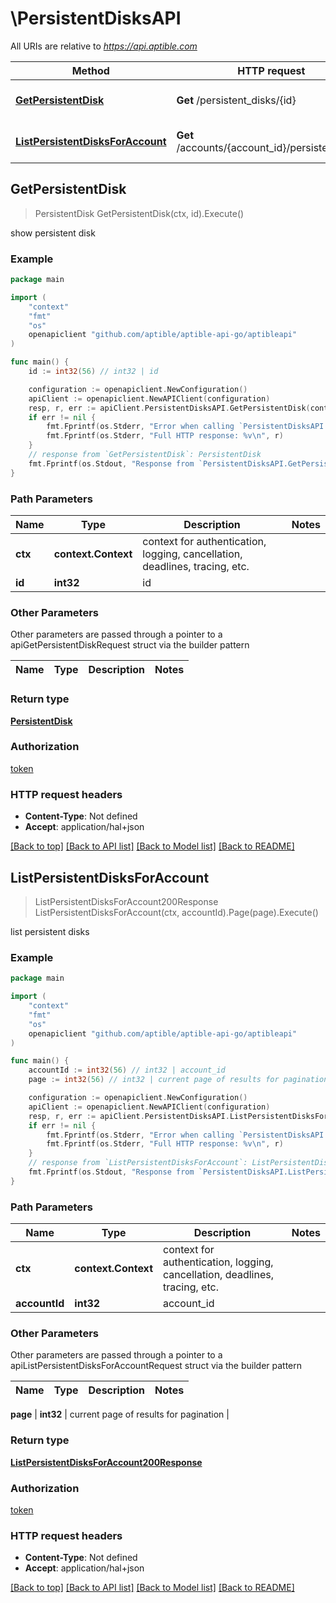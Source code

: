 # \PersistentDisksAPI

All URIs are relative to *https://api.aptible.com*

Method | HTTP request | Description
------------- | ------------- | -------------
[**GetPersistentDisk**](PersistentDisksAPI.md#GetPersistentDisk) | **Get** /persistent_disks/{id} | show persistent disk
[**ListPersistentDisksForAccount**](PersistentDisksAPI.md#ListPersistentDisksForAccount) | **Get** /accounts/{account_id}/persistent_disks | list persistent disks



## GetPersistentDisk

> PersistentDisk GetPersistentDisk(ctx, id).Execute()

show persistent disk

### Example

```go
package main

import (
	"context"
	"fmt"
	"os"
	openapiclient "github.com/aptible/aptible-api-go/aptibleapi"
)

func main() {
	id := int32(56) // int32 | id

	configuration := openapiclient.NewConfiguration()
	apiClient := openapiclient.NewAPIClient(configuration)
	resp, r, err := apiClient.PersistentDisksAPI.GetPersistentDisk(context.Background(), id).Execute()
	if err != nil {
		fmt.Fprintf(os.Stderr, "Error when calling `PersistentDisksAPI.GetPersistentDisk``: %v\n", err)
		fmt.Fprintf(os.Stderr, "Full HTTP response: %v\n", r)
	}
	// response from `GetPersistentDisk`: PersistentDisk
	fmt.Fprintf(os.Stdout, "Response from `PersistentDisksAPI.GetPersistentDisk`: %v\n", resp)
}
```

### Path Parameters


Name | Type | Description  | Notes
------------- | ------------- | ------------- | -------------
**ctx** | **context.Context** | context for authentication, logging, cancellation, deadlines, tracing, etc.
**id** | **int32** | id | 

### Other Parameters

Other parameters are passed through a pointer to a apiGetPersistentDiskRequest struct via the builder pattern


Name | Type | Description  | Notes
------------- | ------------- | ------------- | -------------


### Return type

[**PersistentDisk**](PersistentDisk.md)

### Authorization

[token](../README.md#token)

### HTTP request headers

- **Content-Type**: Not defined
- **Accept**: application/hal+json

[[Back to top]](#) [[Back to API list]](../README.md#documentation-for-api-endpoints)
[[Back to Model list]](../README.md#documentation-for-models)
[[Back to README]](../README.md)


## ListPersistentDisksForAccount

> ListPersistentDisksForAccount200Response ListPersistentDisksForAccount(ctx, accountId).Page(page).Execute()

list persistent disks

### Example

```go
package main

import (
	"context"
	"fmt"
	"os"
	openapiclient "github.com/aptible/aptible-api-go/aptibleapi"
)

func main() {
	accountId := int32(56) // int32 | account_id
	page := int32(56) // int32 | current page of results for pagination (optional)

	configuration := openapiclient.NewConfiguration()
	apiClient := openapiclient.NewAPIClient(configuration)
	resp, r, err := apiClient.PersistentDisksAPI.ListPersistentDisksForAccount(context.Background(), accountId).Page(page).Execute()
	if err != nil {
		fmt.Fprintf(os.Stderr, "Error when calling `PersistentDisksAPI.ListPersistentDisksForAccount``: %v\n", err)
		fmt.Fprintf(os.Stderr, "Full HTTP response: %v\n", r)
	}
	// response from `ListPersistentDisksForAccount`: ListPersistentDisksForAccount200Response
	fmt.Fprintf(os.Stdout, "Response from `PersistentDisksAPI.ListPersistentDisksForAccount`: %v\n", resp)
}
```

### Path Parameters


Name | Type | Description  | Notes
------------- | ------------- | ------------- | -------------
**ctx** | **context.Context** | context for authentication, logging, cancellation, deadlines, tracing, etc.
**accountId** | **int32** | account_id | 

### Other Parameters

Other parameters are passed through a pointer to a apiListPersistentDisksForAccountRequest struct via the builder pattern


Name | Type | Description  | Notes
------------- | ------------- | ------------- | -------------

 **page** | **int32** | current page of results for pagination | 

### Return type

[**ListPersistentDisksForAccount200Response**](ListPersistentDisksForAccount200Response.md)

### Authorization

[token](../README.md#token)

### HTTP request headers

- **Content-Type**: Not defined
- **Accept**: application/hal+json

[[Back to top]](#) [[Back to API list]](../README.md#documentation-for-api-endpoints)
[[Back to Model list]](../README.md#documentation-for-models)
[[Back to README]](../README.md)

